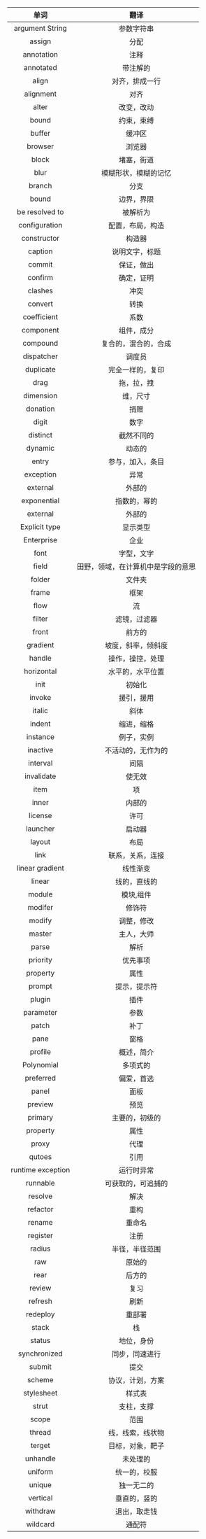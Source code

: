 单词|翻译
|:--:|:--:
argument String|参数字符串
assign|分配
annotation|注释
annotated|带注解的
align|对齐，排成一行
alignment|对齐
alter|改变，改动
bound|约束，束缚
buffer|缓冲区
browser|浏览器
block|堵塞，街道
blur|模糊形状，模糊的记忆
branch|分支
bound|边界，界限
be resolved to|被解析为
configuration|配置，布局，构造
constructor|构造器
caption|说明文字，标题
commit|保证，做出
confirm| 确定，证明
clashes|冲突
convert|转换
coefficient|系数
component|组件，成分
compound|复合的，混合的，合成
dispatcher|调度员
duplicate|完全一样的，复印
drag|拖，拉，拽
dimension|维，尺寸
donation|捐赠
digit|数字
distinct|截然不同的
dynamic|动态的
entry|参与，加入，条目
exception|异常
external|外部的
exponential|指数的，幂的
external|外部的
Explicit type|显示类型
Enterprise|企业
font|字型，文字
field|田野，领域，在计算机中是字段的意思
folder|文件夹
frame|框架
flow|流
filter|滤镜，过滤器
front|前方的
gradient|坡度，斜率，倾斜度
handle|操作，操控，处理
horizontal|水平的，水平位置
init|初始化
invoke|援引，援用
italic|斜体
indent|缩进，缩格
instance|例子，实例
inactive|不活动的，无作为的
interval|间隔
invalidate|使无效
item|项
inner|内部的
license|许可
launcher|启动器
layout|布局
link|联系，关系，连接
linear gradient|线性渐变
linear|线的，直线的
module|模块,组件
modifer|修饰符
modify|调整，修改
master|主人，大师
parse|解析
priority|优先事项
property|属性
prompt|提示，提示符
plugin|插件
parameter|参数
patch|补丁
pane|窗格
profile|概述，简介
Polynomial|多项式的
preferred|偏爱，首选
panel|面板
preview|预览
primary|主要的，初级的
property|属性
proxy|代理
qutoes|引用
runtime exception|运行时异常
runnable|可获取的，可追捕的
resolve|解决
refactor|重构
rename|重命名
register|注册
radius|半径，半径范围
raw|原始的
rear|后方的
review|复习
refresh|刷新
redeploy|重部署
stack|栈
status|地位，身份
synchronized|同步，同速进行
submit|提交
scheme|协议，计划，方案
stylesheet|样式表
strut|支柱，支撑
scope|范围
thread|线，线索，线状物
terget|目标，对象，靶子
unhandle|未处理的
uniform|统一的，校服
unique|独一无二的
vertical|垂直的，竖的
withdraw|退出，取走钱
wildcard|通配符



